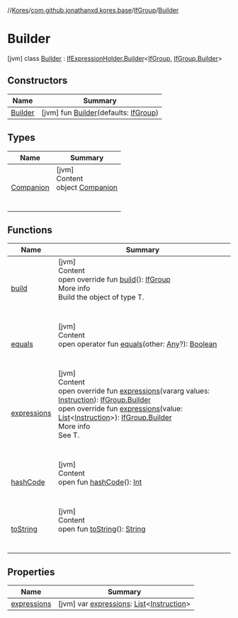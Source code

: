 //[Kores](../../../index.md)/[com.github.jonathanxd.kores.base](../../index.md)/[IfGroup](../index.md)/[Builder](index.md)



# Builder  
 [jvm] class [Builder](index.md) : [IfExpressionHolder.Builder](../../-if-expression-holder/-builder/index.md)<[IfGroup](../index.md), [IfGroup.Builder](index.md)>    


## Constructors  
  
|  Name|  Summary| 
|---|---|
| <a name="com.github.jonathanxd.kores.base/IfGroup.Builder/Builder/#com.github.jonathanxd.kores.base.IfGroup/PointingToDeclaration/"></a>[Builder](-builder.md)| <a name="com.github.jonathanxd.kores.base/IfGroup.Builder/Builder/#com.github.jonathanxd.kores.base.IfGroup/PointingToDeclaration/"></a> [jvm] fun [Builder](-builder.md)(defaults: [IfGroup](../index.md))   <br>


## Types  
  
|  Name|  Summary| 
|---|---|
| <a name="com.github.jonathanxd.kores.base/IfGroup.Builder.Companion///PointingToDeclaration/"></a>[Companion](-companion/index.md)| <a name="com.github.jonathanxd.kores.base/IfGroup.Builder.Companion///PointingToDeclaration/"></a>[jvm]  <br>Content  <br>object [Companion](-companion/index.md)  <br><br><br>


## Functions  
  
|  Name|  Summary| 
|---|---|
| <a name="com.github.jonathanxd.kores.base/IfGroup.Builder/build/#/PointingToDeclaration/"></a>[build](build.md)| <a name="com.github.jonathanxd.kores.base/IfGroup.Builder/build/#/PointingToDeclaration/"></a>[jvm]  <br>Content  <br>open override fun [build](build.md)(): [IfGroup](../index.md)  <br>More info  <br>Build the object of type T.  <br><br><br>
| <a name="kotlin/Any/equals/#kotlin.Any?/PointingToDeclaration/"></a>[equals](../../../com.github.jonathanxd.kores.util/-simple-resolver/index.md#%5Bkotlin%2FAny%2Fequals%2F%23kotlin.Any%3F%2FPointingToDeclaration%2F%5D%2FFunctions%2F-427383591)| <a name="kotlin/Any/equals/#kotlin.Any?/PointingToDeclaration/"></a>[jvm]  <br>Content  <br>open operator fun [equals](../../../com.github.jonathanxd.kores.util/-simple-resolver/index.md#%5Bkotlin%2FAny%2Fequals%2F%23kotlin.Any%3F%2FPointingToDeclaration%2F%5D%2FFunctions%2F-427383591)(other: [Any](https://kotlinlang.org/api/latest/jvm/stdlib/kotlin/-any/index.html)?): [Boolean](https://kotlinlang.org/api/latest/jvm/stdlib/kotlin/-boolean/index.html)  <br><br><br>
| <a name="com.github.jonathanxd.kores.base/IfGroup.Builder/expressions/#kotlin.Array[com.github.jonathanxd.kores.Instruction]/PointingToDeclaration/"></a>[expressions](expressions.md)| <a name="com.github.jonathanxd.kores.base/IfGroup.Builder/expressions/#kotlin.Array[com.github.jonathanxd.kores.Instruction]/PointingToDeclaration/"></a>[jvm]  <br>Content  <br>open override fun [expressions](expressions.md)(vararg values: [Instruction](../../../com.github.jonathanxd.kores/-instruction/index.md)): [IfGroup.Builder](index.md)  <br>open override fun [expressions](expressions.md)(value: [List](https://kotlinlang.org/api/latest/jvm/stdlib/kotlin.collections/-list/index.html)<[Instruction](../../../com.github.jonathanxd.kores/-instruction/index.md)>): [IfGroup.Builder](index.md)  <br>More info  <br>See T.  <br><br><br>
| <a name="kotlin/Any/hashCode/#/PointingToDeclaration/"></a>[hashCode](../../../com.github.jonathanxd.kores.util/-simple-resolver/index.md#%5Bkotlin%2FAny%2FhashCode%2F%23%2FPointingToDeclaration%2F%5D%2FFunctions%2F-427383591)| <a name="kotlin/Any/hashCode/#/PointingToDeclaration/"></a>[jvm]  <br>Content  <br>open fun [hashCode](../../../com.github.jonathanxd.kores.util/-simple-resolver/index.md#%5Bkotlin%2FAny%2FhashCode%2F%23%2FPointingToDeclaration%2F%5D%2FFunctions%2F-427383591)(): [Int](https://kotlinlang.org/api/latest/jvm/stdlib/kotlin/-int/index.html)  <br><br><br>
| <a name="kotlin/Any/toString/#/PointingToDeclaration/"></a>[toString](../../../com.github.jonathanxd.kores.util/-simple-resolver/index.md#%5Bkotlin%2FAny%2FtoString%2F%23%2FPointingToDeclaration%2F%5D%2FFunctions%2F-427383591)| <a name="kotlin/Any/toString/#/PointingToDeclaration/"></a>[jvm]  <br>Content  <br>open fun [toString](../../../com.github.jonathanxd.kores.util/-simple-resolver/index.md#%5Bkotlin%2FAny%2FtoString%2F%23%2FPointingToDeclaration%2F%5D%2FFunctions%2F-427383591)(): [String](https://kotlinlang.org/api/latest/jvm/stdlib/kotlin/-string/index.html)  <br><br><br>


## Properties  
  
|  Name|  Summary| 
|---|---|
| <a name="com.github.jonathanxd.kores.base/IfGroup.Builder/expressions/#/PointingToDeclaration/"></a>[expressions](expressions.md)| <a name="com.github.jonathanxd.kores.base/IfGroup.Builder/expressions/#/PointingToDeclaration/"></a> [jvm] var [expressions](expressions.md): [List](https://kotlinlang.org/api/latest/jvm/stdlib/kotlin.collections/-list/index.html)<[Instruction](../../../com.github.jonathanxd.kores/-instruction/index.md)>   <br>

